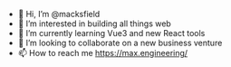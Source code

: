 - 👋 Hi, I’m @macksfield
- 👀 I’m interested in building all things web
- 🌱 I’m currently learning Vue3 and new React tools
- 💞️ I’m looking to collaborate on a new business venture
- 📫 How to reach me https://max.engineering/

<!---
macksfield/macksfield is a ✨ special ✨ repository because its `README.md` (this file) appears on your GitHub profile.
You can click the Preview link to take a look at your changes.
--->
